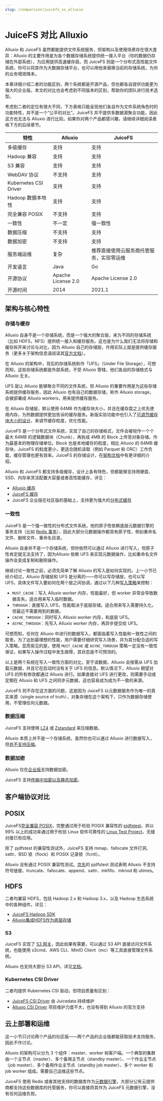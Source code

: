 ```yaml
---
slug: /comparison/juicefs_vs_alluxio
---
```


# JuiceFS 对比 Alluxio

Alluxio 和 JuiceFS 虽然都能提供文件系统服务，但架构以及使用场景存在很大差异：Alluxio 的主要作用是为各个数据存储系统提供统一接入平台（你的数据仍存储在外部系统），为应用提供高速缓存层。而 JuiceFS 则是一个分布式高性能文件系统，你可以将其作为大数据存储平台，也可以用他来替换当前的存储系统，为你的业务增效降本。

本章详细介绍二者的功能区别，两个系统都是开源产品，但也都各自提供功能更为强大的企业版，本文的对比也会考虑到不同版本的区别，帮助你的团队进行技术选型。

考虑到二者的定位有很大不同，下方表格只能呈现他们各自作为文件系统角色时的功能特性，并不是一个“公平的对比”。JuiceFS 并不提供多数据源聚合功能，因此这方也无法与 Alluxio 进行比较。如果你对两个产品都感兴趣，请继续详细阅读表格下方的后续章节。

| 特性 | Alluxio | JuiceFS |
| --- | --- | --- |
| 多级缓存 | 支持 | 支持 |
| Hadoop 兼容 | 支持 | 支持 |
| S3 兼容 | 支持 | 支持 |
| WebDAV 协议 | 不支持 | 支持 |
| Kubernetes CSI Driver | 支持 | 支持 |
| Hadoop 数据本地性 | 支持 | 支持 |
| 完全兼容 POSIX |不支持| 支持 |
| 一致性 |不一定|强一致性|
| 数据压缩 |不支持| 支持 |
| 数据加密 |不支持| 支持 |
| 服务端运维 | 复杂 | 推荐直接使用云服务商托管服务，实现零运维 |
| 开发语言 | Java | Go |
| 开源协议 | Apache License 2.0 | Apache License 2.0 |
| 开源时间 | 2014 | 2021.1 |

## 架构与核心特性

### 存储与缓存

Alluxio 自身不是一个存储系统，而是一个强大的聚合层，来为不同的存储系统（比如 HDFS，NFS）提供统一接入和缓存服务。这也是为什么我们无法将存储和缓存拆开来讨论与对比，因为 Alluxio 自己的存储层，作用实际上就是提供缓存服务（更多关于架构信息请阅读其[官方文档](https://docs.alluxio.io/os/user/stable/en/core-services/Caching.html?q=64MB#alluxio-storage-overview)）。

在 Alluxio 的架构中，背后的存储系统称作「UFS」（Under File Storage），可想而知，这些存储系统都是外部系统，不受 Alluxio 管辖，他们各自的存储格式与 Alluxio 无关。

UFS 层让 Alluxio 能够聚合不同的文件系统，但 Alluxio 的重要作用是为这些存储系统提供缓存服务，因此 Alluxio 也有自己的数据存储，称作 Alluxio storage，会被部署成 Alluxio workers，用来提供缓存服务。

在 Alluxio 存储层，默认使用 64MB 作为缓存块大小，并且在缓存盘之上优先使用内存，为热数据提供更加告诉的缓存服务。新版实验功能中也引入了[可调节缓存块大小的设计](https://docs.alluxio.io/os/user/stable/en/core-services/Caching.html?q=64MB#experimental-paging-worker-storage)，来调节缓存粒度，优化性能。

JuiceFS 是一个分布式文件系统，实现了自己的存储格式，文件会被视作一个个最大 64MB 的逻辑数据块（Chunk），再拆成 4MB 的 Block 上传至对象存储，作为最基本的物理存储单位。Block 也是本地缓存的粒度，相比 Alluxio 的 64MB 缓存块，JuiceFS 的粒度更小，更适合随机读取（例如 Parquet 和 ORC）工作负载，缓存管理也更有效率。JuiceFS 的存储设计，在[架构文档](../architecture.md#how-juicefs-store-files)中有更详细的介绍。

Alluxio 和 JuiceFS 都支持多级缓存，设计上各有特色，但都能够支持用硬盘、SSD、内存来灵活配置大容量或者高性能缓存，详见：

* [Alluxio 缓存](https://docs.alluxio.io/os/user/stable/en/core-services/Caching.html)
* [JuiceFS 缓存](../../guide/cache_management.md)
* JuiceFS 企业版在社区版的基础上，支持更为强大的[分布式缓存](https://juicefs.com/docs/zh/cloud/guide/distributed-cache/)

### 一致性

JuiceFS 是一个强一致性的分布式文件系统，他的原子性依赖底层元数据引擎的事务支持（比如 [Redis 事务](https://redis.io/topics/transactions)），因此大部分元数据操作都具有原子性，例如重命名文件、删除文件、重命名目录。

Alluxio 自身并不是一个存储系统，但你依然可以通过 Alluxio 进行写入，但原子性肯定就无法支持了，因为Alluxio 依赖 UFS 来实现元数据操作，比如重命名文件操作会变成复制和删除操作。

继续讨论一致性之前，必须先简单了解 Alluxio 的写入是如何实现的。上一小节已经介绍过，Alluxio 存储层和 UFS 是分离的——你可以写存储层，也可以写 UFS，具体文件写入要如何在两个层之间协调，通过以下几种[写入策略](https://www.alluxio.io/blog/4-different-ways-to-write-to-alluxio/)来控制：

* `MUST_CACHE`：写入 Alluxio worker 内存，性能最好，但 worker 异常会导致数据丢失。适合用来写入临时数据。
* `THROUGH`：直接写入 UFS，性能取决于底层存储。适合用来写入需要持久化，但最近不需要用到的数据。
* `CACHE_THROUGH`：同时写入 Alluxio worker 内存，和底层 UFS。
* `ASYNC_THROUGH`：先写入 Alluxio worker 内存，再异步提交给 UFS。

可想而知，任何在 Alluxio 中进行的数据写入，都面临着写入性能和一致性之间的取舍。为了达到最理想的性能，用户需要仔细研究写入场景，并为其分配合适的写入策略。显而易见的是，使用 `MUST_CACHE` 或 `ASYNC_THROUGH` 策略一定没有一致性保证，如果写入操作过程中发生故障，其状态是不可预测的。

以上是两个系统在写入一致性方面的对比，至于读数据，Alluxio 会按需从 UFS 加载元数据，并且它在启动时没有关于 UFS 的信息。默认情况下，Alluxio 期望对 UFS 的所有修改都通过 Alluxio 进行。如果直接对 UFS 进行更改，则需要手动或定期在 Alluxio 和 UFS 之间同步元数据，这也容易成为成为不一致的来源。

JuiceFS 则不存在这方面的问题，这是因为 JuiceFS 以元数据服务作为唯一的真实来源（single source of truth），对象存储在这个架构下，只作为数据存储使用，不管理任何元数据。

### 数据压缩

JuiceFS 支持使用 [LZ4](https://lz4.github.io/lz4) 或 [Zstandard](https://facebook.github.io/zstd) 来压缩数据。

Alluxio 本质上并不是一个存储系统，虽然你也可以通过 Alluxio 进行数据写入，但[并不支持压缩](https://alluxio.atlassian.net/browse/ALLUXIO-31)。

### 数据加密

Alluxio 仅在[企业版](https://docs.alluxio.io/ee/user/stable/en/operation/Security.html#end-to-end-data-encryption)支持数据加密。

JuiceFS 支持[传输中加密以及静态加密](../../security/encrypt.md)。

## 客户端协议对比

## POSIX

JuiceFS[完全兼容 POSIX](../../reference/posix_compatibility.md)，完整通过用于检验 POSIX 兼容性的 [pjdfstest](https://github.com/pjd/pjdfstest)，并以 99% 以上的成功率通过用于检验 Linux 软件可靠性的 [Linux Test Project](https://github.com/linux-test-project/ltp)，无缝对接已有应用。

除了 pjdfstest 的兼容性测试外，JuiceFS 支持 mmap、fallocate 文件打洞、xattr、BSD 锁（flock）和 POSIX 记录锁（fcntl）。

Alluxio 没有通过 POSIX 兼容性测试。[京东](https://www.slideshare.net/Alluxio/using-alluxio-posix-fuse-api-in-jdcom)的 pjdfstest 测试表明 Alluxio 不支持符号链接、truncate、fallocate、append、xattr、mkfifo、mknod 和 utimes。

## HDFS

二者均兼容 HDFS，包括 Hadoop 2.x 和 Hadoop 3.x，以及 Hadoop 生态系统中的各种组件。详见：

* [JuiceFS Hadoop SDK](../../deployment/hadoop_java_sdk.md)
* [Alluxio集成HDFS作为底层存储](https://docs.alluxio.io/os/user/stable/en/ufs/HDFS.html)

### S3

JuiceFS 实现了 [S3 网关](https://juicefs.com/docs/zh/community/s3_gateway)，因此如果有需要，可以通过 S3 API 直接访问文件系统，也能使用 s3cmd、AWS CLI、MinIO Client（mc）等工具直接管理文件系统。

Alluxio 也支持大部分 S3 API，详见[文档](https://docs.alluxio.io/os/user/stable/en/api/S3-API.html)。

### Kubernetes CSI Driver

二者均提供 Kubernetes CSI 驱动，但项目质量有区别：

* [JuiceFS CSI Driver](https://juicefs.com/docs/zh/csi/introduction/) 由 Juicedata 持续维护
* [Alluxio CSI Driver](https://github.com/Alluxio/alluxio-csi) 项目维护力度不大，也没有得到 Alluxio 的官方支持

## 云上部署和运维

这一小节只讨论两个产品的社区版——两个产品的企业版都能获取技术支持服务，因此不作讨论。

Alluxio 的架构可以分为 3 个组件：master、worker 和客户端。一个典型的集群由一个主节点（master）、多个备用主节点（standby master）、一个作业主节点（job master）、多个备用作业主节点（standby job master）、多个 worker 和 job worker 组成。需要自己运维这些节点。

JuiceFS 使用 Redis 或者其他支持的数据库作为[元数据引擎](../../reference/how_to_set_up_metadata_engine.md)，大部分公有云提供商都支持这些数据库的托管服务，你可以直接将其作为 JuiceFS 元数据引擎，没有任何运维负担。

